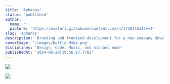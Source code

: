 ```yaml
---
title: 'Aphanos'
status: 'published'
author:
  name: ''
  picture: 'https://avatars.githubusercontent.com/u/173014631?v=4'
slug: 'aphanos'
description: 'Branding and frontend development for a new company developing AI/ML medical analysis tools.'
coverImage: '/images/bottle-MxNz.png'
disciplines: 'Design, Code, Music, and michael mode'
publishedAt: '2024-06-20T19:56:17.778Z'
---
```


![](/images/aphanos-Y0OD.jpg)

![](/images/aphanos-Q2OT.svg)